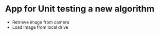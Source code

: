 ﻿

# App for Unit testing a new algorithm

* Retrieve image from camera 
* Load image from local drive



